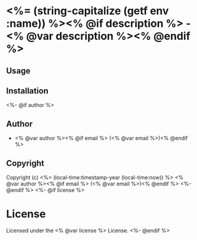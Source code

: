 # <%= (string-capitalize (getf env :name)) %><% @if description %> - <% @var description %><% @endif %>

## Usage

## Installation
<%- @if author %>

## Author

* <% @var author %><% @if email %> (<% @var email %>)<% @endif %>

## Copyright

Copyright (c) <%= (local-time:timestamp-year (local-time:now)) %> <% @var author %><% @if email %> (<% @var email %>)<% @endif %>
<%- @endif %>
<%- @if license %>

# License

Licensed under the <% @var license %> License.
<%- @endif %>
